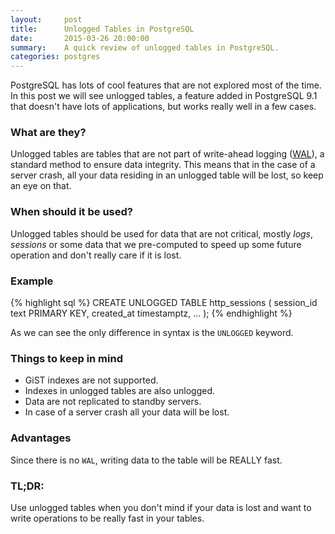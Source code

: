 ```yaml
---
layout:     post
title:      Unlogged Tables in PostgreSQL
date:       2015-03-26 20:00:00
summary:    A quick review of unlogged tables in PostgreSQL.
categories: postgres
---
```


PostgreSQL has lots of cool features that are not explored most of the time. In
this post we will see unlogged tables, a feature added in PostgreSQL 9.1 that
doesn't have lots of applications, but works really well in a few cases.

### What are they?

Unlogged tables are tables that are not part of write-ahead logging
([WAL](http://www.postgresql.org/docs/9.4/static/wal-intro.html)), a
standard method to ensure data integrity. This means that in the case of a
server crash, all your data residing in an unlogged table will be lost, so keep
an eye on that.

### When should it be used?

Unlogged tables should be used for data that are not critical, mostly *logs*,
*sessions* or some data that we pre-computed to speed up some future operation
and don't really care if it is lost.

### Example

{% highlight sql %}
CREATE UNLOGGED TABLE http_sessions (
  session_id text PRIMARY KEY,
  created_at timestamptz,
  ...
);
{% endhighlight %}

As we can see the only difference in syntax is the `UNLOGGED` keyword.

### Things to keep in mind

  * GiST indexes are not supported.
  * Indexes in unlogged tables are also unlogged.
  * Data are not replicated to standby servers.
  * In case of a server crash all your data will be lost.

### Advantages

Since there is no `WAL`, writing data to the table will be REALLY fast.

### TL;DR:

Use unlogged tables when you don't mind if your data is lost and want to
write operations to be really fast in your tables.
